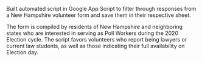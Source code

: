 Built automated script in Google App Script to filter through responses from a New Hampshire volunteer form and save them in their respective sheet.

The form is compiled by residents of New Hampshire and neighboring states who are interested in serving as Poll Workers during the 2020 Election cycle. 
The script favors volunteers who report being lawyers or current law students, as well as those indicating their full availability on Election day.
